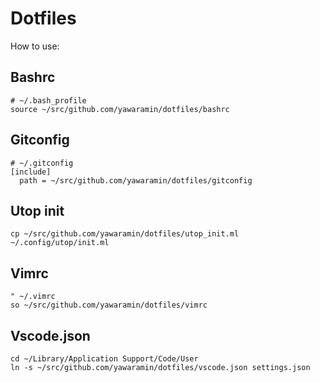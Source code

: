 # Dotfiles

How to use:

## Bashrc

    # ~/.bash_profile
    source ~/src/github.com/yawaramin/dotfiles/bashrc

## Gitconfig

    # ~/.gitconfig
    [include]
      path = ~/src/github.com/yawaramin/dotfiles/gitconfig

## Utop init

    cp ~/src/github.com/yawaramin/dotfiles/utop_init.ml ~/.config/utop/init.ml

## Vimrc

    " ~/.vimrc
    so ~/src/github.com/yawaramin/dotfiles/vimrc

## Vscode.json

    cd ~/Library/Application Support/Code/User
    ln -s ~/src/github.com/yawaramin/dotfiles/vscode.json settings.json

